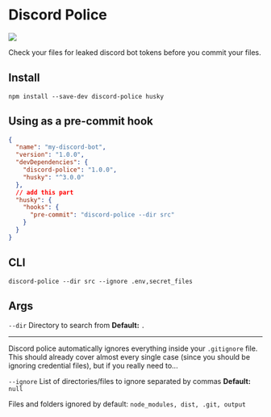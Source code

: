 # Discord Police

![](https://media1.tenor.com/images/3d596ad88741269a62e73d75c81afde4/tenor.gif?itemid=9529075)

Check your files for leaked discord bot tokens before you commit your files.

## Install

```
npm install --save-dev discord-police husky
```

## Using as a pre-commit hook

```json
{
  "name": "my-discord-bot",
  "version": "1.0.0",
  "devDependencies": {
    "discord-police": "1.0.0",
    "husky": "^3.0.0"
  },
  // add this part
  "husky": {
    "hooks": {
      "pre-commit": "discord-police --dir src"
    }
  }
}
```

## CLI

```
discord-police --dir src --ignore .env,secret_files
```

## Args

`--dir` Directory to search from **Default:** `.`

---

Discord police automatically ignores everything inside your `.gitignore` file. This should already cover almost every single case (since you should be ignoring credential files), but if you really need to...

`--ignore` List of directories/files to ignore separated by commas **Default:** `null`

Files and folders ignored by default: `node_modules, dist, .git, output`
